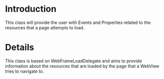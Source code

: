 # Introduction #

This class will provide the user with Events and Properties related to the resources that a page attempts to load.


# Details #

This class is based on WebFrameLoadDelegate and aims to provide information about the resources that are loaded by the page that a WebView tries to navigate to.